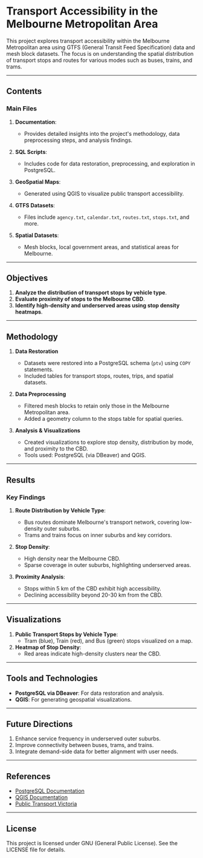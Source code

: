# Transport Accessibility in the Melbourne Metropolitan Area

This project explores transport accessibility within the Melbourne Metropolitan area using GTFS (General Transit Feed Specification) data and mesh block datasets. The focus is on understanding the spatial distribution of transport stops and routes for various modes such as buses, trains, and trams.

---

## Contents

### Main Files

1. **Documentation**: 
   - Provides detailed insights into the project's methodology, data preprocessing steps, and analysis findings.

2. **SQL Scripts**: 
   - Includes code for data restoration, preprocessing, and exploration in PostgreSQL.

3. **GeoSpatial Maps**:
   - Generated using QGIS to visualize public transport accessibility.

4. **GTFS Datasets**: 
   - Files include `agency.txt`, `calendar.txt`, `routes.txt`, `stops.txt`, and more.

5. **Spatial Datasets**:
   - Mesh blocks, local government areas, and statistical areas for Melbourne.

---

## Objectives

1. **Analyze the distribution of transport stops by vehicle type**.
2. **Evaluate proximity of stops to the Melbourne CBD**.
3. **Identify high-density and underserved areas using stop density heatmaps**.

---

## Methodology

1. **Data Restoration**
   - Datasets were restored into a PostgreSQL schema (`ptv`) using `COPY` statements.
   - Included tables for transport stops, routes, trips, and spatial datasets.

2. **Data Preprocessing**
   - Filtered mesh blocks to retain only those in the Melbourne Metropolitan area.
   - Added a geometry column to the stops table for spatial queries.

3. **Analysis & Visualizations**
   - Created visualizations to explore stop density, distribution by mode, and proximity to the CBD.
   - Tools used: PostgreSQL (via DBeaver) and QGIS.

---

## Results

### Key Findings

1. **Route Distribution by Vehicle Type**:
   - Bus routes dominate Melbourne's transport network, covering low-density outer suburbs.
   - Trams and trains focus on inner suburbs and key corridors.

2. **Stop Density**:
   - High density near the Melbourne CBD.
   - Sparse coverage in outer suburbs, highlighting underserved areas.

3. **Proximity Analysis**:
   - Stops within 5 km of the CBD exhibit high accessibility.
   - Declining accessibility beyond 20-30 km from the CBD.

---

## Visualizations

1. **Public Transport Stops by Vehicle Type**:
   - Tram (blue), Train (red), and Bus (green) stops visualized on a map.
2. **Heatmap of Stop Density**:
   - Red areas indicate high-density clusters near the CBD.

---

## Tools and Technologies

- **PostgreSQL via DBeaver**: For data restoration and analysis.
- **QGIS**: For generating geospatial visualizations.

---

## Future Directions

1. Enhance service frequency in underserved outer suburbs.
2. Improve connectivity between buses, trams, and trains.
3. Integrate demand-side data for better alignment with user needs.

---

## References

- [PostgreSQL Documentation](https://www.postgresql.org)
- [QGIS Documentation](https://qgis.org)
- [Public Transport Victoria](https://www.ptv.vic.gov.au)

---

## License

This project is licensed under GNU (General Public License). See the LICENSE file for details.
